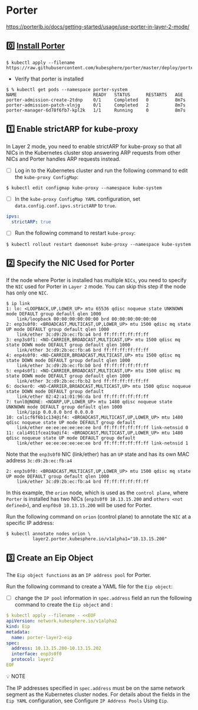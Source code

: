 # Porter

https://porterlb.io/docs/getting-started/usage/use-porter-in-layer-2-mode/

## :zero: [Install Porter](https://porterlb.io/docs/getting-started/installation/install-porter-on-kubernetes/#install-porter-using-kubectl)

```
$ kubectl apply --filename https://raw.githubusercontent.com/kubesphere/porter/master/deploy/porter.yaml
```

* Verify that porter is installed

```
$ % kubectl get pods --namespace porter-system  
NAME                             READY   STATUS      RESTARTS   AGE
porter-admission-create-2tdnp    0/1     Completed   0          8m7s
porter-admission-patch-vlnjg     0/1     Completed   2          8m7s
porter-manager-6d78f6fb7-kpl2k   1/1     Running     0          8m7s
```


## :one: Enable strictARP for kube-proxy

In Layer 2 mode, you need to enable strictARP for kube-proxy so that all NICs in the Kubernetes cluster stop answering ARP requests from other NICs and Porter handles ARP requests instead.

- [ ] Log in to the Kubernetes cluster and run the following command to edit the `kube-proxy ConfigMap`:

```
$ kubectl edit configmap kube-proxy --namespace kube-system
```

- [ ] In the `kube-proxy ConfigMap YAML` configuration, set `data.config.conf.ipvs.strictARP` to `true`.

```yaml
ipvs:
  strictARP: true
```

- [ ] Run the following command to restart `kube-proxy`:

```
$ kubectl rollout restart daemonset kube-proxy --namespace kube-system
```

## :two: Specify the NIC Used for Porter

If the node where Porter is installed has multiple `NICs`, you need to specify the `NIC` used for Porter in `Layer 2` mode. You can skip this step if the node has only one `NIC`.

```
$ ip link
1: lo: <LOOPBACK,UP,LOWER_UP> mtu 65536 qdisc noqueue state UNKNOWN mode DEFAULT group default qlen 1000
    link/loopback 00:00:00:00:00:00 brd 00:00:00:00:00:00
2: enp3s0f0: <BROADCAST,MULTICAST,UP,LOWER_UP> mtu 1500 qdisc mq state UP mode DEFAULT group default qlen 1000
    link/ether 3c:d9:2b:ec:fb:a4 brd ff:ff:ff:ff:ff:ff
3: enp3s0f1: <NO-CARRIER,BROADCAST,MULTICAST,UP> mtu 1500 qdisc mq state DOWN mode DEFAULT group default qlen 1000
    link/ether 3c:d9:2b:ec:fb:a6 brd ff:ff:ff:ff:ff:ff
4: enp4s0f0: <NO-CARRIER,BROADCAST,MULTICAST,UP> mtu 1500 qdisc mq state DOWN mode DEFAULT group default qlen 1000
    link/ether 3c:d9:2b:ec:fb:b0 brd ff:ff:ff:ff:ff:ff
5: enp4s0f1: <NO-CARRIER,BROADCAST,MULTICAST,UP> mtu 1500 qdisc mq state DOWN mode DEFAULT group default qlen 1000
    link/ether 3c:d9:2b:ec:fb:b2 brd ff:ff:ff:ff:ff:ff
6: docker0: <NO-CARRIER,BROADCAST,MULTICAST,UP> mtu 1500 qdisc noqueue state DOWN mode DEFAULT group default 
    link/ether 02:42:a1:01:96:da brd ff:ff:ff:ff:ff:ff
7: tunl0@NONE: <NOARP,UP,LOWER_UP> mtu 1480 qdisc noqueue state UNKNOWN mode DEFAULT group default qlen 1000
    link/ipip 0.0.0.0 brd 0.0.0.0
10: calicf6f6b1c134@if4: <BROADCAST,MULTICAST,UP,LOWER_UP> mtu 1480 qdisc noqueue state UP mode DEFAULT group default 
    link/ether ee:ee:ee:ee:ee:ee brd ff:ff:ff:ff:ff:ff link-netnsid 0
11: cali4911fcea19a@if4: <BROADCAST,MULTICAST,UP,LOWER_UP> mtu 1480 qdisc noqueue state UP mode DEFAULT group default 
    link/ether ee:ee:ee:ee:ee:ee brd ff:ff:ff:ff:ff:ff link-netnsid 1
```

Note that the `enp3s0f0` NIC (link/ether) has an `UP` state and has its own MAC address `3c:d9:2b:ec:fb:a4` 

```
2: enp3s0f0: <BROADCAST,MULTICAST,UP,LOWER_UP> mtu 1500 qdisc mq state UP mode DEFAULT group default qlen 1000
    link/ether 3c:d9:2b:ec:fb:a4 brd ff:ff:ff:ff:ff:ff
```

In this example, the `orion` node, which is used as the `control plane`, where `Porter` is installed has two NICs (`enp3s0f0 10.13.15.200` and `others <not defined>`), and `enpf0s0 10.13.15.200` will be used for Porter.

Run the following command on `orion` (control plane) to annotate the `NIC` at a specific IP address:

```
$ kubectl annotate nodes orion \
          layer2.porter.kubesphere.io/v1alpha1="10.13.15.200"
```

## :three: Create an Eip Object

The `Eip object functions` as an `IP address pool` for Porter.

Run the following command to create a YAML file for the `Eip object`:

- [ ] change the `IP pool` information in `spec.address` field an run the following command to create the `Eip object` and : 

```yaml
$ kubectl apply --filename - <<EOF
apiVersion: network.kubesphere.io/v1alpha2
kind: Eip
metadata:
  name: porter-layer2-eip
spec:
  address: 10.13.15.200-10.13.15.202
  interface: enp3s0f0
  protocol: layer2
EOF
```

:bulb: NOTE

The IP addresses specified in `spec.address` must be on the same network segment as the Kubernetes cluster nodes.
For details about the fields in the `Eip YAML` configuration, see Configure `IP Address Pools` Using `Eip`.

